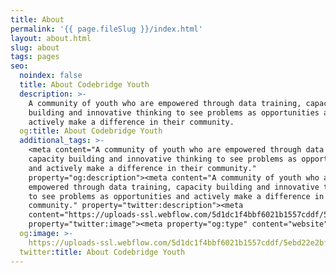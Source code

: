 ```yaml
---
title: About
permalink: '{{ page.fileSlug }}/index.html'
layout: about.html
slug: about
tags: pages
seo:
  noindex: false
  title: About Codebridge Youth
  description: >-
    A community of youth who are empowered through data training, capacity
    building and innovative thinking to see problems as opportunities and
    actively make a difference in their community.
  og:title: About Codebridge Youth
  additional_tags: >-
    <meta content="A community of youth who are empowered through data training,
    capacity building and innovative thinking to see problems as opportunities
    and actively make a difference in their community."
    property="og:description"><meta content="A community of youth who are
    empowered through data training, capacity building and innovative thinking
    to see problems as opportunities and actively make a difference in their
    community." property="twitter:description"><meta
    content="https://uploads-ssl.webflow.com/5d1dc1f4bbf6021b1557cddf/5ebd22e2bf7c7134e98c2ce9_cby-gallery-home%20(2%20of%2011).JPG"
    property="twitter:image"><meta property="og:type" content="website">
  og:image: >-
    https://uploads-ssl.webflow.com/5d1dc1f4bbf6021b1557cddf/5ebd22e2bf7c7134e98c2ce9_cby-gallery-home%20(2%20of%2011).JPG
  twitter:title: About Codebridge Youth
---
```



